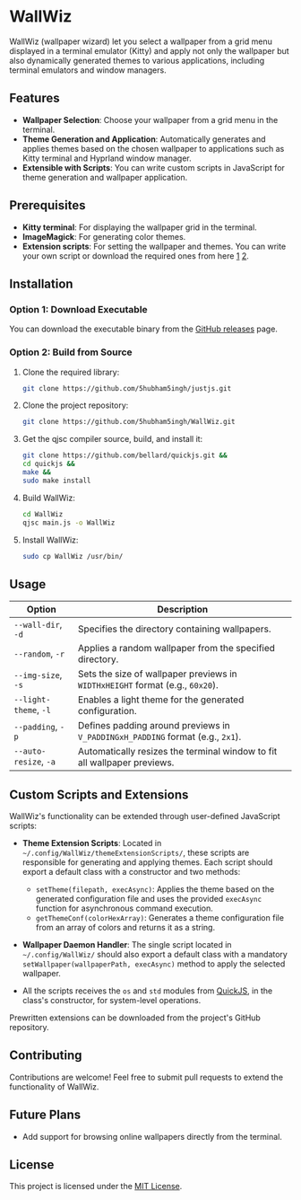 # WallWiz

WallWiz (wallpaper wizard) let you select a wallpaper from a grid menu displayed in a terminal emulator (Kitty) and apply not only the wallpaper but also dynamically generated themes to various applications, including terminal emulators and window managers.

## Features

- **Wallpaper Selection**: Choose your wallpaper from a grid menu in the terminal.
- **Theme Generation and Application**: Automatically generates and applies themes based on the chosen wallpaper to applications such as Kitty terminal and Hyprland window manager.
- **Extensible with Scripts**: You can write custom scripts in JavaScript for theme generation and wallpaper application.

## Prerequisites

- **Kitty terminal**: For displaying the wallpaper grid in the terminal.
- **ImageMagick**: For generating color themes.
- **Extension scripts**: For setting the wallpaper and themes. You can write your own script or download the required ones from here [1](https://github.com/5hubham5ingh/WallWiz/tree/main/themeExtensionScripts) [2](https://github.com/5hubham5ingh/WallWiz/tree/main/wallpaperDaemonHandlerScripts).

## Installation

### Option 1: Download Executable

You can download the executable binary from the [GitHub releases](https://github.com/5hubham5ingh/WallWiz/releases) page.

### Option 2: Build from Source

1. Clone the required library:
   ```bash
   git clone https://github.com/5hubham5ingh/justjs.git

3. Clone the project repository:
   ```bash
   git clone https://github.com/5hubham5ingh/WallWiz.git

3. Get the qjsc compiler source, build, and install it:
   ```bash
   git clone https://github.com/bellard/quickjs.git &&
   cd quickjs &&
   make &&
   sudo make install 

5. Build WallWiz:
   ```bash
   cd WallWiz
   qjsc main.js -o WallWiz

7. Install WallWiz:
   ```bash
   sudo cp WallWiz /usr/bin/

## Usage

| **Option**         | **Description**                                                                                     |
|--------------------|-----------------------------------------------------------------------------------------------------|
| `--wall-dir`, `-d` | Specifies the directory containing wallpapers.                                                      |
| `--random`, `-r`   | Applies a random wallpaper from the specified directory.                                             |
| `--img-size`, `-s` | Sets the size of wallpaper previews in `WIDTHxHEIGHT` format (e.g., `60x20`).                        |
| `--light-theme`, `-l` | Enables a light theme for the generated configuration.                                            |
| `--padding`, `-p`  | Defines padding around previews in `V_PADDINGxH_PADDING` format (e.g., `2x1`).                       |
| `--auto-resize`, `-a` | Automatically resizes the terminal window to fit all wallpaper previews.                           |

## Custom Scripts and Extensions

WallWiz's functionality can be extended through user-defined JavaScript scripts:

- **Theme Extension Scripts**: Located in `~/.config/WallWiz/themeExtensionScripts/`, these scripts are responsible for generating and applying themes. Each script should export a default class with a constructor and two methods: 
  - `setTheme(filepath, execAsync)`: Applies the theme based on the generated configuration file and uses the provided `execAsync` function for asynchronous command execution.
  - `getThemeConf(colorHexArray)`: Generates a theme configuration file from an array of colors and returns it as a string.
  
- **Wallpaper Daemon Handler**: The single script located in `~/.config/WallWiz/` should also export a default class with a mandatory `setWallpaper(wallpaperPath, execAsync)` method to apply the selected wallpaper.
- All the scripts receives the `os` and `std` modules from [QuickJS](https://bellard.org/quickjs/quickjs.html), in the class's constructor, for system-level operations.

Prewritten extensions can be downloaded from the project's GitHub repository.

## Contributing

Contributions are welcome! Feel free to submit pull requests to extend the functionality of WallWiz.

## Future Plans

- Add support for browsing online wallpapers directly from the terminal.

## License

This project is licensed under the [MIT License](LICENSE).
      
